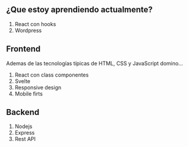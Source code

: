 ## ¿Que estoy aprendiendo actualmente?

1. React con hooks
2. Wordpress


## Frontend
Ademas de las tecnologías típicas de HTML, CSS y JavaScript domino...
1. React con class componentes
2. Svelte
3. Responsive design
4. Mobile firts

## Backend

1. Nodejs
2. Express
3. Rest API
